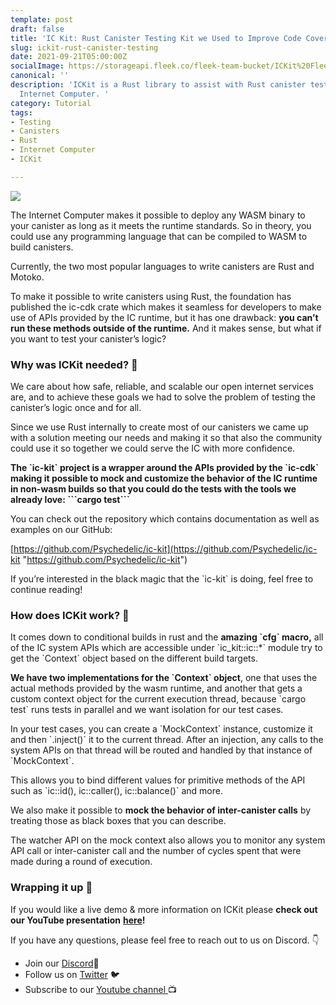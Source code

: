 ```yaml
---
template: post
draft: false
title: 'IC Kit: Rust Canister Testing Kit we Used to Improve Code Coverage at Fleek'
slug: ickit-rust-canister-testing
date: 2021-09-21T05:00:00Z
socialImage: https://storageapi.fleek.co/fleek-team-bucket/ICKit%20Fleek%20Blog%20Header%20Image.png
canonical: ''
description: 'ICKit is a Rust library to assist with Rust canister testing on the
  Internet Computer. '
category: Tutorial
tags:
- Testing
- Canisters
- Rust
- Internet Computer
- ICKit

---
```

![](https://storageapi.fleek.co/fleek-team-bucket/ICKit%20Fleek%20Blog%20Header%20Image.png)

The Internet Computer makes it possible to deploy any WASM binary to your canister as long as it meets the runtime standards. So in theory, you could use any programming language that can be compiled to WASM to build canisters. 

Currently, the two most popular languages to write canisters are Rust and Motoko.

To make it possible to write canisters using Rust, the foundation has published the ic-cdk crate which makes it seamless for developers to make use of APIs provided by the IC runtime, but it has one drawback: **you can’t run these methods outside of the runtime.** And it makes sense, but what if you want to test your canister’s logic?

### Why was ICKit needed? 🤔

We care about how safe, reliable, and scalable our open internet services are, and to achieve these goals we had to solve the problem of testing the canister’s logic once and for all.

Since we use Rust internally to create most of our canisters we came up with a solution meeting our needs and making it so that also the community could use it so together we could serve the IC with more confidence.

**The \`ic-kit\` project is a wrapper around the APIs provided by the \`ic-cdk\` making it possible to mock and customize the behavior of the IC runtime in non-wasm builds so that you could do the tests with the tools we already love: \`\`\`cargo test\`\`\`**

You can check out the repository which contains documentation as well as examples on our GitHub:

[https://github.com/Psychedelic/ic-kit](https://github.com/Psychedelic/ic-kit "https://github.com/Psychedelic/ic-kit")

If you’re interested in the black magic that the \`ic-kit\` is doing, feel free to continue reading!

### How does ICKit work? 🧠

It comes down to conditional builds in rust and the **amazing \`cfg\` macro,** all of the IC system APIs which are accessible under \`ic_kit::ic::*\` module try to get the \`Context\` object based on the different build targets.

**We have two implementations for the \`Context\` object**, one that uses the actual methods provided by the wasm runtime, and another that gets a custom context object for the current execution thread, because \`cargo test\` runs tests in parallel and we want isolation for our test cases.

In your test cases, you can create a \`MockContext\` instance, customize it and then \`.inject()\` it to the current thread. After an injection, any calls to the system APIs on that thread will be routed and handled by that instance of \`MockContext\`.

This allows you to bind different values for primitive methods of the API such as \`ic::id(), ic::caller(), ic::balance()\` and more.

We also make it possible to **mock the behavior of inter-canister calls** by treating those as black boxes that you can describe.

The watcher API on the mock context also allows you to monitor any system API call or inter-canister call and the number of cycles spent that were made during a round of execution.

### Wrapping it up 👋

If you would like a live demo & more information on ICKit please **check out our YouTube presentation** [**here**](https://youtu.be/w5pzxzrlmN4)**!**

If you have any questions, please feel free to reach out to us on Discord. 👇

* Join our [Discord](https://discord.com/invite/yVEcEzmrgm)💬
* Follow us on [Twitter](https://twitter.com/FleekHQ) 🐦
* Subscribe to our [Youtube channel ](https://www.youtube.com/channel/UCBzlwYM0JjZpjDZ52-SLUmw)📺